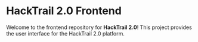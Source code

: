 # HackTrail 2.0 Frontend

Welcome to the frontend repository for **HackTrail 2.0**! This project provides the user interface for the HackTrail 2.0 platform.